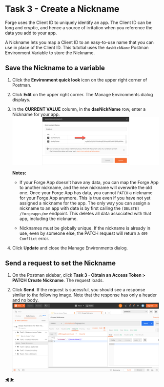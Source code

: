 # Task 3 - Create a Nickname

Forge uses the Client ID to uniquely identify an app. The Client ID can be long and cryptic, and hence a source of irritation when you reference the data you add to your app.

A Nickname lets you map a Client ID to an easy-to-use name that you can use in place of the Client ID. This tutotial uses the `dasNickName` Postman Environment Variable to store the Nickname. 

## Save the Nickname to a variable

1. Click the **Environment quick look** icon on the upper right corner of Postman. 

2. Click **Edit** on the upper right corner. The Manage Environments dialog displays.

3. In the **CURRENT VALUE** column, in the **dasNickName** row, enter a Nickname for your app.
   ![Client Id and Client Secret](../images/task3-environment_variables_grid.png "Client Id and Client Secret")

   **Notes:**

    - If your Forge App doesn't have any data, you can map the Forge App to another nickname, and the new nickname will overwrite the old one. Once your Forge App has data, you cannot ``PATCH`` a nickname for your Forge App anymore. This is true even if you have not yet assigned a nickname for the app. The only way you can assign a nickname to an app with data is by first calling the `[DELETE] /forgeapps/me` endpoint. This deletes all data associated with that app, including the nickname.

    - Nicknames must be globally unique.  If the nickname is already in use, even by someone else, the PATCH request will return a ``409 Conflict`` error.

4. Click **Update** and close the Manage Environments dialog.

## Send a request to set the Nickname

1. On the Postman sidebar, click **Task 3 - Obtain an Access Token > PATCH Create Nickname**. The request loads.

2. Click  **Send**. If the request is sucessful, you should see a response similar to the following image. Note that the response has only a header and no body.
![Successful nickname](../images/task3-successfull.png "Successful Nickname") 

[:arrow_backward:](task-2.md)  [:arrow_forward:](task-4.md)
